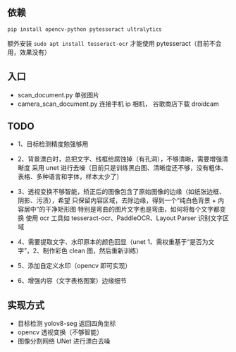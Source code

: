 ## 依赖

`pip install opencv-python pytesseract ultralytics`

额外安装 `sudo apt install tesseract-ocr` 才能使用 pytesseract（目前不会用，效果没有）

## 入口

- scan_document.py 单张图片
- camera_scan_document.py 连接手机 ip 相机， 谷歌商店下载 droidcam

## TODO

- 1、目标检测精度勉强够用
- 2、背景漂白时，总把文字、线框给腐蚀掉（有孔洞），不够清晰，需要增强清晰度
  采用 unet 进行去噪（目前只是训练黑白图、清晰度还不够，没有粗体、表格、多种语言和字体，样本太少了）
- 3、透视变换不够智能，矫正后的图像包含了原始图像的边缘（如纸张边框、阴影、污渍），希望 只保留内容区域，去除边缘，得到一个“纯白色背景 + 内容居中”的干净矩形图
  特别是弯曲的图片文字也是弯曲，如何将每个文字都变换
  使用 ocr 工具如 tesseract-ocr、PaddleOCR、Layout Parser 识别文字区域

- 4、需要提取文字、水印原本的颜色回显（unet 1、需权重基于“是否为文字”，2、制作彩色 clean 图，然后重新训练）
- 5、添加自定义水印（opencv 即可实现）
- 6、增强内容（文字表格图案）边缘细节

## 实现方式

- 目标检测 yolov8-seg 返回四角坐标
- opencv 透视变换（不够智能）
- 图像分割网络 UNet 进行漂白去噪
